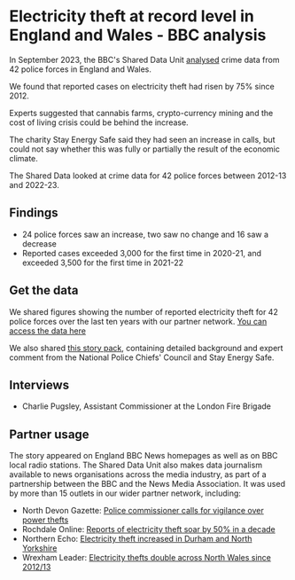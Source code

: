 # Electricity theft at record level in England and Wales - BBC analysis

In September 2023, the BBC's Shared Data Unit [analysed](https://www.bbc.co.uk/news/uk-england-66847243) crime data from 42 police forces in England and Wales.

We found that reported cases on electricity theft had risen by 75% since 2012.

Experts suggested that cannabis farms, crypto-currency mining and the cost of living crisis could be behind the increase.

The charity Stay Energy Safe said they had seen an increase in calls, but could not say whether this was fully or partially the result of the economic climate.

The Shared Data looked at crime data for 42 police forces between 2012-13 and 2022-23.

## Findings

-   24 police forces saw an increase, two saw no change and 16 saw a decrease
-   Reported cases exceeded 3,000 for the first time in 2020-21, and exceeded 3,500 for the first time in 2021-22

## Get the data

We shared figures showing the number of reported electricity theft for 42 police forces over the last ten years with our partner network.
[You can access the data here](https://docs.google.com/spreadsheets/d/1s8a0P8UftT92GcoVVS-bYirONuU4ZZOMHqHdY7g2oWM/edit#gid=0)

We also shared [this story pack](https://docs.google.com/document/d/1vH5M6n6HSljmQlS8JOESKqRuh0iKQkEbk7JKMXQ79cM/edit#heading=h.wwh669hx5jv8), containing detailed background and expert comment from the National Police Chiefs' Council and Stay Energy Safe.

## Interviews

-   Charlie Pugsley, Assistant Commissioner at the London Fire Brigade

## Partner usage

The story appeared on England BBC News homepages as well as on BBC local radio stations.
The Shared Data Unit also makes data journalism available to news organisations across the media industry, as part of a partnership between the BBC and the News Media Association.
It was used by more than 15 outlets in our wider partner network, including:

-   North Devon Gazette: [Police commissioner calls for vigilance over power thefts](https://www.northdevongazette.co.uk/news/local-news/1312298/police-commissioner-calls-for-vigilance-over-power-theft.html)
-   Rochdale Online: [Reports of electricity theft soar by 50% in a decade](https://www.rochdaleonline.co.uk/news-features/2/news-headlines/153520/reports-of-electricity-theft-soar-by-50pc-in-a-decade)
-   Northern Echo: [Electricity theft increased in Durham and North Yorkshire](https://www.thenorthernecho.co.uk/news/23821464.electricity-theft-increased-durham-north-yorkshire/)
-   Wrexham Leader: [Electricity thefts double across North Wales since 2012/13](https://www.thenorthernecho.co.uk/news/23821464.electricity-theft-increased-durham-north-yorkshire/)

